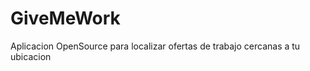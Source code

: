 GiveMeWork
==========

Aplicacion OpenSource para localizar ofertas de trabajo cercanas a tu ubicacion
